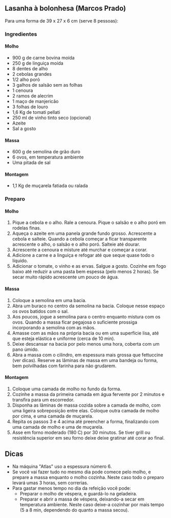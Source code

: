 ## Lasanha à bolonhesa (Marcos Prado)

Para uma forma de 39 x 27 x 6 cm (serve 8 pessoas):

### Ingredientes

#### Molho

* 900 g de carne bovina moída
* 250 g de linguiça moída
* 8 dentes de alho
* 2 cebolas grandes
* 1/2 alho poró
* 3 galhos de salsão sem as folhas
* 1 cenoura
* 2 ramos de alecrim
* 1 maço de manjericão
* 3 folhas de louro
* 1,6 Kg de tomati pellati
* 250 ml de vinho tinto seco (opcional)
* Azeite
* Sal a gosto

#### Massa

* 600 g de semolina de grão duro
* 6 ovos, em temperatura ambiente
* Uma pitada de sal

#### Montagem

* 1,1 Kg de muçarela fatiada ou ralada

### Preparo

#### Molho

1. Pique a cebola e o alho. Rale a cenoura. Pique o salsão e o alho
   poró em rodelas finas.
2. Aqueça o azeite em uma panela grande fundo grosso. Acrescente a
   cebola e salteie. Quando a cebola começar a ficar transparente
   acrescente o alho, o salsão e o alho poró. Salteie até dourar.
3. Acrescente a cenoura e misture até murchar e começar a corar.
4. Adicione a carne e a linguiça e refogar até que seque quase todo o
   líquido.
5. Adicionar o tomate, o vinho e as ervas. Salgue a gosto. Cozinhe em
   fogo baixo até reduzir a uma pasta bem espessa (pelo menos 2
   horas). Se secar muito rápido acrescente um pouco de água.
   
#### Massa

1. Coloque a semolina em uma bacia. 
2. Abra um buraco no centro da semolina na bacia. Coloque nesse espaço
   os ovos batidos com o sal.
3. Aos poucos, jogue a semolina para o centro enquanto mistura com os
   ovos. Quando a massa ficar pegajosa o suficiente prossiga
   incorporando a semolina com as mãos.
4. Amasse com as mãos na própria bacia ou em uma superfície lisa, até
   que esteja elástica e uniforme (cerca de 10 min).
5. Deixe descansar na bacia por pelo menos uma hora, coberta com um
   pano úmido.
6. Abra a massa com o cilindro, em espessura mais grossa que
   fettuccine (ver dicas). Reserve as lâminas de massa em uma bandeja
   ou forma, bem polvilhadas com farinha para não grudarem.
   
#### Montagem

1. Coloque uma camada de molho no fundo da forma.
2. Cozinhe a massa da primeira camada em água fervente por 2
   minutos e transfira para um escorredor.
3. Disponha as lâminas de massa cozida sobre a camada de molho, com
   uma ligeira sobreposição entre elas. Coloque outra camada de molho
   por cima, e uma camada de muçarela.
4. Repita os passos 3 e 4 acima até preencher a forma, finalizando com
   uma camada de molho e uma de muçarela.
5. Asse em forno moderado (180 C) por 30 minutos. Se tiver grill ou
   resistência superior em seu forno deixe deixe gratinar até corar ao
   final.
   
## Dicas

* Na máquina "Atlas" uso a espessura número 6.
* Se você vai fazer tudo no mesmo dia pode comece pelo molho, e
  prepare a massa enquanto o molho cozinha. Neste caso todo o preparo
  levará umas 3 horas, sem correrias. 
* Para gastar menos tempo no dia da refeição você pode:
   * Preparar o molho de véspera, e guardá-lo na geladeira.
   * Preparar e abrir a massa de véspera, deixando-a secar em
     temperatura ambiente. Neste caso deixe-a cozinhar por mais tempo
     (5 a 8 min, dependendo do quanto a massa secou).

